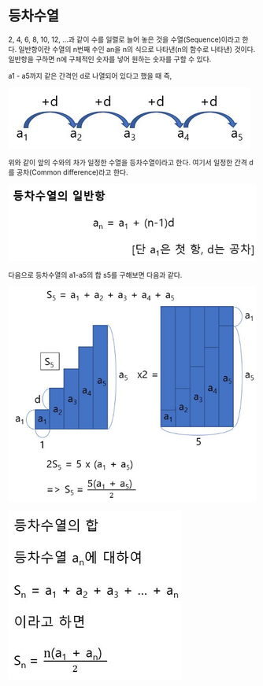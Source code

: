 # 등차수열

2, 4, 6, 8, 10, 12, ...과 같이 수를 일렬로 늘어 놓은 것을 수열(Sequence)이라고 한다. 일반항이란 수열의 n번째 수인 an을 n의 식으로 나타낸(n의 함수로 나타낸) 것이다. 일반항을 구하면 n에 구체적인 숫자를 넣어 원하는 숫자를 구할 수 있다. 

a1 - a5까지 같은 간격인 d로 나열되어 있다고 했을 때 즉,

![](./Figure/Arithmetical_Progression1.JPG)

위와 같이 앞의 수와의 차가 일정한 수열을 등차수열이라고 한다. 여기서 일정한 간격 d를 공차(Common difference)라고 한다.

![](./Figure/Arithmetical_Progression2.JPG)



다음으로 등차수열의 a1-a5의 합 s5를 구해보면 다음과 같다. 

![](./Figure/Arithmetical_Progression3.JPG)



![](./Figure/Arithmetical_Progression4.JPG)